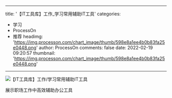 
---
title: '【IT工具库】工作_学习常用辅助IT工具'
categories: 
 - 学习
 - ProcessOn
 - 推荐
headimg: 'https://img.processon.com/chart_image/thumb/598e8a1ee4b0b83fa25e0448.png'
author: ProcessOn
comments: false
date: 2022-02-19 09:20:57
thumbnail: 'https://img.processon.com/chart_image/thumb/598e8a1ee4b0b83fa25e0448.png'
---

<div>   
<img class="thumb" alt="【IT工具库】工作/学习常用辅助IT工具" src="https://img.processon.com/chart_image/thumb/598e8a1ee4b0b83fa25e0448.png" referrerpolicy="no-referrer">
<p>展示职场工作中高效辅助办公工具</p>  
</div>
            